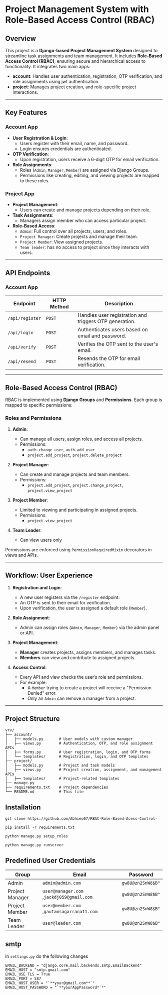 # Project Management System with Role-Based Access Control (RBAC)

## Overview

This project is a **Django-based Project Management System** designed to streamline task assignments and team management. It includes **Role-Based Access Control (RBAC)**, ensuring secure and hierarchical access to functionality. It integrates two main apps: 

- **account**: Handles user authentication, registration, OTP verification, and role assignments using jwt authentication.  
- **project**: Manages project creation, and role-specific project interactions.

---

## Key Features

### Account App
- **User Registration & Login**:
  - Users register with their email, name, and password.
  - Login ensures credentials are authenticated.
- **OTP Verification**:
  - Upon registration, users receive a 6-digit OTP for email verification.
- **Role Assignments**:
  - Roles (`Admin`, `Manager`, `Member`) are assigned via Django Groups.
  - Permissions like creating, editing, and viewing projects are mapped to these roles.
  
### Project App
- **Project Management**:
  - Users can create and manage projects depending on their role.
- **Task Assignments**:
  - Managers assign member who can access particular project.
- **Role-Based Access**:
  - `Admin`: Full control over all projects, users, and roles.
  - `Project Manager`: Create projects and manage their team.
  - `Project Member`: View assigned projects.
  -  `Team leader`: has no access to project since they interacts with users.

---

## API Endpoints

### Account App
| Endpoint              | HTTP Method | Description                                                                 |
|-----------------------|-------------|-----------------------------------------------------------------------------|
| `/api/register`       | `POST`      | Handles user registration and triggers OTP generation.                      |
| `/api/login`          | `POST`      | Authenticates users based on email and password.                            |
| `/api/verify`         | `POST`      | Verifies the OTP sent to the user's email.                                  |
| `/api/resend`         | `POST`      | Resends the OTP for email verification.                                     |


---

## Role-Based Access Control (RBAC)

RBAC is implemented using **Django Groups** and **Permissions**. Each group is mapped to specific permissions:

### Roles and Permissions

1. **Admin**:
   - Can manage all users, assign roles, and access all projects.
   - Permissions:
     - `auth.change_user`, `auth.add_user`
     - `project.add_project`, `project.delete_project`

2. **Project Manager**:
   - Can create and manage projects and team members.
   - Permissions:
     - `project.add_project`, `project.change_project`, `project.view_project`

3. **Project Member**:
   - Limited to viewing and participating in assigned projects.
   - Permissions:
     - `project.view_project`

4. **Team Leader**:
   - Can view users only 

Permissions are enforced using `PermissionRequiredMixin` decorators in views and APIs.

---

## Workflow: User Experience

1. **Registration and Login**:
   - A new user registers via the `/register` endpoint.
   - An OTP is sent to their email for verification.
   - Upon verification, the user is assigned a default role (`Member`).

2. **Role Assignment**:
   - Admin can assign roles (`Admin`, `Manager`, `Member`) via the admin panel or API.

3. **Project Management**:
   - **Manager** creates projects, assigns members, and manages tasks.
   - **Members** can view and contribute to assigned projects.

4. **Access Control**:
   - Every API and view checks the user’s role and permissions.
   - For example:
     - A `Member` trying to create a project will receive a "Permission Denied" error.
     - Only an `Admin` can remove a manager from a project.

---

## Project Structure

```plaintext
vrv/
├── account/
│   ├── models.py       # User models with custom manager
│   ├── views.py        # Authentication, OTP, and role assignment APIs
│   ├── forms.py        # User registration, login, and OTP forms
│   └── templates/      # Registration, login, and OTP templates
├── project/
│   ├── models.py       # Project and task models
│   ├── views.py        # Project creation, assignment, and management APIs
│   ├── templates/      # Project-related templates
├── manage.py
├── requirements.txt    # Project dependencies
└── README.md           # This file
```

## Installation
```link
git clone https://github.com/Abhieo07/RBAC-Role-Based-Acess-Control-
```
```
pip install -r requirements.txt
```
```
python manage.py setup_roles
```
```
python manage.py runserver
```

## Predefined User Credentials 
| Group                 | Email                                                                |Password            |
|-----------------------|-------------|-----------------------------------------------------------------------------|
| Admin                 | `admin@admin.com`                                                    |`gw8U@zn2SnW8$B"`   |
| Project Manager       | `user@manager.com` ,`jackdj059@gmail.com`                            |`gw8U@zn2SnW8$B"`   |
| Project Member        | `user@member.com` ,`gautamsagarrana11.com`                           |`gw8U@zn2SnW8$B"`   |
| Team Leader           | `user@leader.com`                                                    |`gw8U@zn2SnW8$B"`   |


## smtp 

  In `settings.py` do the following changes
    
    EMAIL_BACKEND = "django.core.mail.backends.smtp.EmailBackend"
    EMAIL_HOST = "smtp.gmail.com"
    EMAIL_USE_TLS = True
    EMAIL_PORT = 587
    EMAIL_HOST_USER = "`**your@gmail.com**`"
    EMAIL_HOST_PASSWORD = "`**yourAppPassword*`*"

